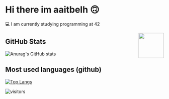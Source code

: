 
# Hi there im aaitbelh 🙃

💻  I am currently studying programming at 42


<img align="right" src=media/linux.gif style="object-fit: cover; height: 80px; float: right">

## GitHub Stats

<!-- ![aaitbelh's 42 stats](https://badge42.herokuapp.com/api/stats/aaitbelh?darkmode=true&cursus=42cursus) -->

![Anurag's GitHub stats](https://github-readme-stats.vercel.app/api?username=aaitbelh&show_icons=true) 
## Most used languages (github)
[![Top Langs](https://github-readme-stats.vercel.app/api/top-langs/?username=aaitbelh&langs_count=8)](https://github.com/aaitbelh/github-readme-stats)

![visitors](https://visitor-badge.laobi.icu/badge?page_id=aaitbelh.aaitbelh)

